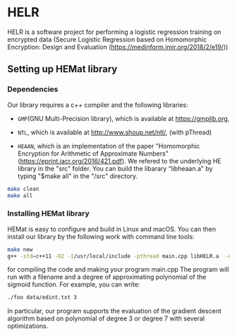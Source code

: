 # HELR

HELR is a software project for performing a logistic regression training on encrypted data (Secure Logistic Regression based on Homomorphic Encryption: Design and Evaluation (https://medinform.jmir.org/2018/2/e19/))

## Setting up HEMat library 

### Dependencies

Our library requires a c++ compiler and the following libraries:

* `GMP`(GNU Multi-Precision library), which is available at https://gmplib.org,

* `NTL`, which is available at http://www.shoup.net/ntl/,  (with pThread)

* `HEAAN`,  which is an implementation of the paper "Homomorphic Encryption for Arithmetic of Approximate Numbers" (https://eprint.iacr.org/2016/421.pdf). We refered to the underlying HE library in the "src" folder. You can build the libarary “libheaan.a" by typing "$make all" in the "/src" directory.

```sh
make clean
make all
```

### Installing HEMat library

HEMat is easy to configure and build in Linux and macOS. You can then install our library by the following work with command line tools:

```sh
make new
g++ -std=c++11 -O2 -I/usr/local/include -pthread main.cpp libHELR.a  -o foo -L/usr/local/lib -lntl -lgmp -lm
```

for compiling the code and making your program main.cpp
The program will run with a filename and a degree of approximating polynomial of the sigmoid function.
For example, you can write:

```sh
./foo data/edint.txt 3 
```

In particular, our program supports the evaluation of the gradient descent algorithm based on polynomial of degree 3 or degree 7 with several optimizations.

